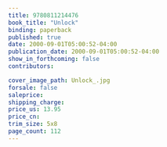```yaml
---
title: 9780811214476
book_title: "Unlock"
binding: paperback
published: true
date: 2000-09-01T05:00:52-04:00
publication_date: 2000-09-01T05:00:52-04:00
show_in_forthcoming: false
contributors:

cover_image_path: Unlock_.jpg
forsale: false
saleprice:
shipping_charge:
price_us: 13.95
price_cn:
trim_size: 5x8
page_count: 112
---
```



